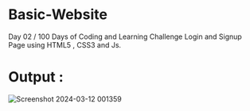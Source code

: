 # Basic-Website
Day 02 / 100 Days of Coding and Learning Challenge Login and Signup Page using HTML5 , CSS3  and Js. 
# Output : 
![Screenshot 2024-03-12 001359](https://github.com/ersumitkumargarsa/rock-paper-scissors-game/assets/95330561/8f4535b9-719a-4d9c-a873-c73bafad3792)

